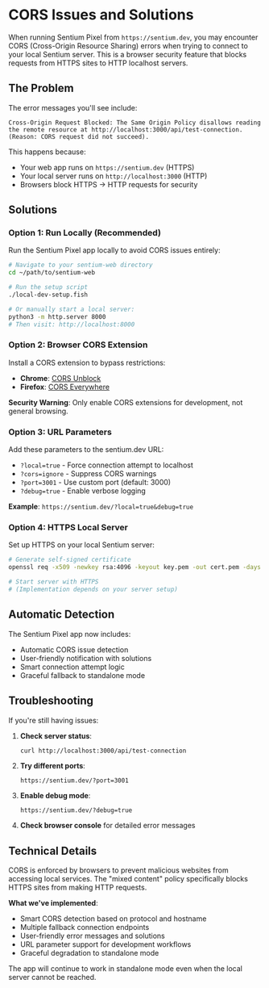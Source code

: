 # CORS Issues and Solutions

When running Sentium Pixel from `https://sentium.dev`, you may encounter CORS (Cross-Origin Resource Sharing) errors when trying to connect to your local Sentium server. This is a browser security feature that blocks requests from HTTPS sites to HTTP localhost servers.

## The Problem

The error messages you'll see include:
```
Cross-Origin Request Blocked: The Same Origin Policy disallows reading the remote resource at http://localhost:3000/api/test-connection. (Reason: CORS request did not succeed).
```

This happens because:
- Your web app runs on `https://sentium.dev` (HTTPS)
- Your local server runs on `http://localhost:3000` (HTTP)
- Browsers block HTTPS → HTTP requests for security

## Solutions

### Option 1: Run Locally (Recommended)
Run the Sentium Pixel app locally to avoid CORS issues entirely:

```bash
# Navigate to your sentium-web directory
cd ~/path/to/sentium-web

# Run the setup script
./local-dev-setup.fish

# Or manually start a local server:
python3 -m http.server 8000
# Then visit: http://localhost:8000
```

### Option 2: Browser CORS Extension
Install a CORS extension to bypass restrictions:
- **Chrome**: [CORS Unblock](https://chrome.google.com/webstore/detail/cors-unblock/lfhmikememgdcahcdlaciloancbhjino)
- **Firefox**: [CORS Everywhere](https://addons.mozilla.org/en-US/firefox/addon/cors-everywhere/)

**Security Warning**: Only enable CORS extensions for development, not general browsing.

### Option 3: URL Parameters
Add these parameters to the sentium.dev URL:
- `?local=true` - Force connection attempt to localhost
- `?cors=ignore` - Suppress CORS warnings  
- `?port=3001` - Use custom port (default: 3000)
- `?debug=true` - Enable verbose logging

**Example**: `https://sentium.dev/?local=true&debug=true`

### Option 4: HTTPS Local Server
Set up HTTPS on your local Sentium server:
```bash
# Generate self-signed certificate
openssl req -x509 -newkey rsa:4096 -keyout key.pem -out cert.pem -days 365 -nodes

# Start server with HTTPS
# (Implementation depends on your server setup)
```

## Automatic Detection

The Sentium Pixel app now includes:
- Automatic CORS issue detection
- User-friendly notification with solutions
- Smart connection attempt logic
- Graceful fallback to standalone mode

## Troubleshooting

If you're still having issues:

1. **Check server status**:
   ```bash
   curl http://localhost:3000/api/test-connection
   ```

2. **Try different ports**:
   ```
   https://sentium.dev/?port=3001
   ```

3. **Enable debug mode**:
   ```
   https://sentium.dev/?debug=true
   ```

4. **Check browser console** for detailed error messages

## Technical Details

CORS is enforced by browsers to prevent malicious websites from accessing local services. The "mixed content" policy specifically blocks HTTPS sites from making HTTP requests.

**What we've implemented**:
- Smart CORS detection based on protocol and hostname
- Multiple fallback connection endpoints
- User-friendly error messages and solutions
- URL parameter support for development workflows
- Graceful degradation to standalone mode

The app will continue to work in standalone mode even when the local server cannot be reached.

